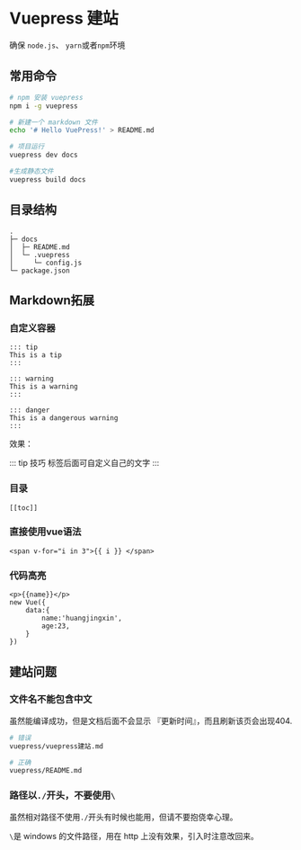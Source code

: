# Vuepress 建站

确保 `node.js`、 `yarn`或者`npm`环境

## 常用命令

```bash
# npm 安装 vuepress
npm i -g vuepress

# 新建一个 markdown 文件
echo '# Hello VuePress!' > README.md

# 项目运行
vuepress dev docs

#生成静态文件
vuepress build docs
```

## 目录结构

```
.
├─ docs
│  ├─ README.md
│  └─ .vuepress
│     └─ config.js
└─ package.json
```

## Markdown拓展

### 自定义容器

```text
::: tip
This is a tip
:::

::: warning
This is a warning
:::

::: danger
This is a dangerous warning
:::
```

效果：

::: tip 技巧
标签后面可自定义自己的文字
:::

### 目录

```text
[[toc]]
```

### 直接使用vue语法

```vue
<span v-for="i in 3">{{ i }} </span>
```

### 代码高亮

```js{4}
<p>{{name}}</p>
new Vue({
    data:{
        name:'huangjingxin',
        age:23,
    }
})
```

## 建站问题

### 文件名不能包含中文

虽然能编译成功，但是文档后面不会显示 『更新时间』，而且刷新该页会出现404.

```sh
# 错误
vuepress/vuepress建站.md

# 正确
vuepress/README.md
```

### 路径以`./`开头，不要使用`\`

虽然相对路径不使用`./`开头有时候也能用，但请不要抱侥幸心理。

`\`是 windows 的文件路径，用在 http 上没有效果，引入时注意改回来。